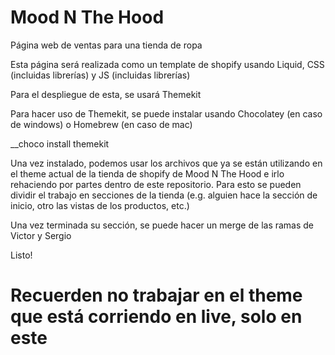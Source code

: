 # Mood N The Hood
Página web de ventas para una tienda de ropa 

Esta página será realizada como un template de shopify usando Liquid, CSS (incluidas librerías) y JS (incluidas librerías) 

Para el despliegue de esta, se usará Themekit 

Para hacer uso de Themekit, se puede instalar usando Chocolatey (en caso de windows) o Homebrew (en caso de mac)

__choco install themekit

Una vez instalado, podemos usar los archivos que ya se están utilizando en el theme actual de la tienda de shopify de Mood N The Hood e irlo rehaciendo por partes dentro de este repositorio. Para esto se pueden dividir el trabajo en secciones de la tienda (e.g. alguien hace la sección de inicio, otro las vistas de los productos, etc.) 

Una vez terminada su sección, se puede hacer un merge de las ramas de Victor y Sergio

Listo! 

# Recuerden no trabajar en el theme que está corriendo en live, solo en este 

